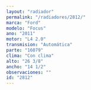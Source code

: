 ```yaml
---
layout: "radiador"
permalink: "/radiadores/2812/"
marca: "Ford"
modelo: "Focus"
ano: "2011"
motor: "L4 2.0"
transmision: "Automática"
parte: "16079"
clima: "Con clima"
alto: "26 3/8"
ancho: "14 1/2"
observaciones: ""
id: "2812"
---
```


